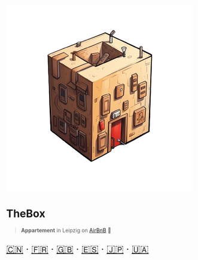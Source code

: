 <!-- _coverpage.md -->

![logo](_media/artwork/thebox-logo-art.png ':size=200')

# TheBox

> **Appartement** in Leipzig on [AirBnB](https://www.airbnb.de/rooms/638113290220817516?preview_for_ml=true&source_impression_id=p3_1702474313_zzOPpN9yz5Y9dSNR) 🦄

<div style="font-size: 1.6rem">

[🇨🇳](README.zh-CN.md) ‧
[🇫🇷](README.fr.md) ‧
[🇬🇧](README.en.md) ‧
[🇪🇸](README.es.md) ‧
[🇯🇵](README.ja.md) ‧
[🇺🇦](README.uk.md)

</div>
